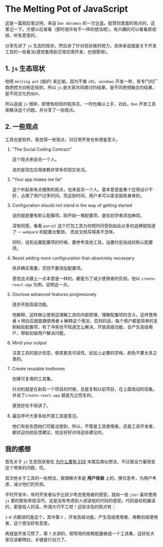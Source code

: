 # The Melting Pot of JavaScript

这是一篇观后笔记吧，来自 `Dan Abramov` 的一次[分享](https://www.youtube.com/watch?v=G39lKaONAlA)。挺赞同里面的观点的，这里记一下，方便以后查看（那时或许有不一样的想法呢）。有兴趣的可以看看原视频，听有意思的。

分享先讲了 `js` 生态的现状，然后讲了针对现状做的努力，具体来说就是关于开发工具的一些看法(感觉套用到日常应用开发，也很管用)。


## 1. `js` 生态现状

他用 `melting pot` (熔炉) 来比喻。因为不像 `iOS`、`windows` 开发一样，有专门的厂商把控方向制定规则，所以 `js` 是大家共同商讨的结果，是不同思想融合的结果，是不同文化的`熔炉`。

所以造成 `js` 很碎，即使有经验的程序员，一时也难以上手，对此，`Dan` 开发工具来解决这个问题。并分享了一些观点。

## 2. 一些观点

工具也是软件，我觉得一些观点，对日常开发也有借鉴意义。

1. "The Social Coding Contract"
	
	这个观点来自另一个人。
	
	说的是现在应用依赖非常多的现实状况。
	
2. "Your app makes me fat"

	这个听起来有点搞笑的观点，也来自另一个人。基本意思是某个应用设计不好，占用了用户过多时间。而这些时间，用户本可以拿去锻炼身体的。
	
3. Configuration should not stand in the way of getting started

	说的就是要有默认配置项。刚开始一堆配置项，是给初学者添加麻烦。
	
	深有同感，看看 `parcel` 这个打包工具为何短时间受到如此众多的追捧就知道了 -- `webpack` 的配置太繁琐， 而且文档写得真不怎样。
	
	同时，说到设置配置项的时候，要参考其他工具，设置约定俗成的默认配置项。
	
4. Resist adding more configruration than absolutely necessary

	除非确实需要，否则不要添加配置项。
	
	感觉这点跟上一点本意是一样的，都是为了减少使用者的负担。他以 `create-react-app` 为例，说明这一点。
	
5. Disclose advanced features progressively

	逐步开放高级功能。
	
	他解释，这样做让使用这理解工具的内部原理，理解配置项的含义。这样使用者 `A` 明白后就能跟使用者 `B` 解释这个用法。否则的话，每个用户都是简单的复制粘贴配置项，有了冲突也不知道怎么解决。开放高级功能，会产生高级用户，帮助初级用户解决问题。 

6. Mind your output

	注意工具的提示信息，使其更具可读性。如加上必要的空格，颜色不要太多之类的。
	
7. Create reusable toolboxes

	创建可复用的工具集。
	
	针对的就是在新启一个项目的时候，总是复制以前项目，在上面改动的现象。并说了`create-react-app` 就是为之而生的。
	
	感觉好处不用讲了。

8. 最后呼吁大家多给开源工具提意见。

	他们有些东西他们可能没想到，所以，不管是工具使用者，还是工具开发者，都欢迎向他反馈建议，他会好好对待这些建议的。
	
	


## 我的感想

首先关于 `js` 生态现状我在 [为什么要有 ES6](https://github.com/jeyvie/thoughts/blob/master/docs/why_es6.md) 末尾后类似想法，不过我没力量改变这个带来的问题，哎。

其次他关于工具的一些想法，我理解大多是 **用户体验** 上的。换位思考，为用户考虑，减少他们的负担。

平时开发中，有时开发者似乎比较少考虑使用者的感受。就如一些 `jser` 喜欢使用 `js` 里的那些奇技淫巧，这是没有考虑别人阅读他的代码的感受。代码是给机器读的，更是给人的读。所谓大巧不工吧！这些涉及的观点有：


`1~6` 点都讲的是这个，其中第 `5` ，开发高级功能，产生高级使用者，再教初级使用者，这个想法好有意思。


再就是开发习惯了，第 `7` 点讲的，把常用的依赖配置做成一个工具集，这好处大家应该都明白，关键是行动力了。


